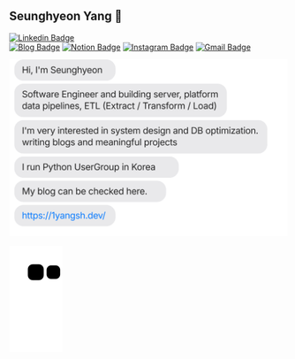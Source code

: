 ## Seunghyeon Yang 👋

[![Linkedin Badge](https://img.shields.io/badge/LinkedIn-0077B5?style=for-the-badge&logo=linkedin&logoColor=white&link=https://www.linkedin.com/in/yangseunghyeon/)](https://www.linkedin.com/in/yangseunghyeon/)
<br/>
[![Blog Badge](http://img.shields.io/badge/-Blog-20C997??style=flat-square&logo=Velog&logoColor=white&l&link=https://1yangsh.dev/)](https://1yangsh.dev/)
[![Notion Badge](http://img.shields.io/badge/Notion-%2391A8D1?style=flat&logo=Notion&logoColor=white&link=https://www.notion.so/1yangsh/8fa014fa9f1b4ed2a4d543defb9794ec)](https://www.notion.so/1yangsh/8fa014fa9f1b4ed2a4d543defb9794ec)
[![Instagram Badge](http://img.shields.io/badge/Instagram-E4405F?style=flat&logo=Instagram&logoColor=white&link=https://www.instagram.com/yangsh_/)](https://www.instagram.com/yangsh/)
[![Gmail Badge](https://img.shields.io/badge/Gmail-d14836?style=flat&logo=Gmail&logoColor=white&link=mailto:ysh410@gmail.com)](mailto:ysh410@gmail.com)


[![](https://github.com/1yangsh/1yangsh/blob/main/chat.svg)](https://1yangsh.dev)


![](https://github.com/1yangsh/1yangsh/blob/output/github-contribution-grid-snake.svg)
